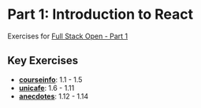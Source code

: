 # Part 1: Introduction to React

Exercises for [Full Stack Open - Part 1](https://fullstackopen.com/en/part1)

## Key Exercises
- **[courseinfo](./courseinfo)**: 1.1 - 1.5  
- **[unicafe](./unicafe)**: 1.6 - 1.11  
- **[anecdotes](./anecdotes)**: 1.12 - 1.14